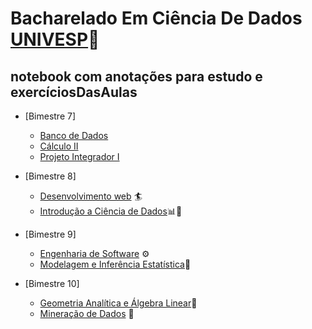 # Bacharelado Em Ciência De Dados [UNIVESP](https://univesp.br/cursos/bacharel-em-ciencia-de-dados)🚀
## notebook com anotações para estudo e exercíciosDasAulas


                     
 * [Bimestre 7]

      * [Banco de Dados](pre-requisitos)
      * [Cálculo II](pre-requisitos)
      * [Projeto Integrador I](pre-requisitos)
      
 * [Bimestre 8]
      * [Desenvolvimento web](pre-requisitos) 🏄
      * [Introdução a Ciência de Dados](https://github.com/Aelso/Introducao-a-Ciencia-de-Dados-COM350.git)📊🎲

 * [Bimestre 9]
      * [Engenharia de Software](#pre-requisitos) ⚙️
      * [Modelagem e Inferência Estatística](https://github.com/Aelso/Modelagem-e-Inferencia-Estatistica-PES310-UNIVESP-.git)🎯


 * [Bimestre 10]
      * [Geometria Analítica e Álgebra Linear](#pre-requisitos)🔢
      * [Mineração de Dados](#local-files) 👷

